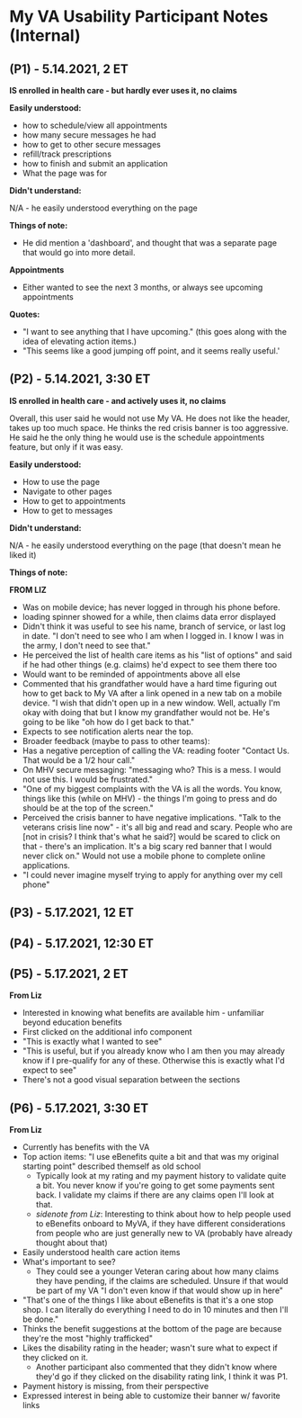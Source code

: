 # My VA Usability Participant Notes (Internal)

## (P1) - 5.14.2021, 2 ET

**IS enrolled in health care - but hardly ever uses it, no claims**

**Easily understood:**

- how to schedule/view all appointments
- how many secure messages he had
- how to get to other secure messages
- refill/track prescriptions
- how to finish and submit an application
- What the page was for

**Didn't understand:**

N/A - he easily understood everything on the page

**Things of note:**

- He did mention a 'dashboard', and thought that was a separate page that would go into more detail.

**Appointments**
- Either wanted to see the next 3 months, or always see upcoming appointments 

**Quotes:**
- "I want to see anything that I have upcoming." (this goes along with the idea of elevating action items.)
- "This seems like a good jumping off point, and it seems really useful.'


## (P2) - 5.14.2021, 3:30 ET

**IS enrolled in health care - and actively uses it, no claims**

Overall, this user said he would not use My VA. He does not like the header, takes up too much space. He thinks the red crisis banner is too aggressive. He said he the only thing he would use is the schedule appointments feature, but only if it was easy. 

**Easily understood:**

- How to use the page
- Navigate to other pages
- How to get to appointments
- How to get to messages

**Didn't understand:**

N/A - he easily understood everything on the page (that doesn't mean he liked it)

**Things of note:**

**FROM LIZ**

- Was on mobile device; has never logged in through his phone before.
- loading spinner showed for a while, then claims data error displayed
- Didn't think it was useful to see his name, branch of service, or last log in date. "I don't need to see who I am when I logged in. I know I was in the army, I don't need to see that."
- He perceived the list of health care items as his "list of options" and said if he had other things (e.g. claims) he'd expect to see them there too
- Would want to be reminded of appointments above all else
- Commented that his grandfather would have a hard time figuring out how to get back to My VA after a link opened in a new tab on a mobile device. "I wish that didn't open up in a new window. Well, actually I'm okay with doing that but I know my grandfather would not be. He's going to be like "oh how do I get back to that."
- Expects to see notification alerts near the top.
- Broader feedback (maybe to pass to other teams):
- Has a negative perception of calling the VA: reading footer "Contact Us. That would be a 1/2 hour call."
- On MHV secure messaging: "messaging who? This is a mess. I would not use this. I would be frustrated."
- "One of my biggest complaints with the VA is all the words. You know, things like this (while on MHV) - the things I'm going to press and do should be at the top of the screen."
- Perceived the crisis banner to have negative implications. "Talk to the veterans crisis line now" - it's all big and read and scary. People who are [not in crisis? I think that's what he said?] would be scared to click on that - there's an implication. It's a big scary red banner that I would never click on."
Would not use a mobile phone to complete online applications.
- "I could never imagine myself trying to apply for anything over my cell phone"


## (P3) - 5.17.2021, 12 ET


## (P4) - 5.17.2021, 12:30 ET


## (P5) - 5.17.2021, 2 ET

**From Liz**
- Interested in knowing what benefits are available him - unfamiliar beyond education benefits
- First clicked on the additional info component
- "This is exactly what I wanted to see"
- "This is useful, but if you already know who I am then you may already know if I pre-qualify for any of these. Otherwise this is exactly what I'd expect to see"
- There's not a good visual separation between the sections


## (P6) - 5.17.2021, 3:30 ET

**From Liz**
- Currently has benefits with the VA
- Top action items: "I use eBenefits quite a bit and that was my original starting point" described themself as old school
  - Typically look at my rating and my payment history to validate quite a bit. You never know if you're going to get some payments sent back. I validate my claims if there are any claims open I'll look at that.
  - _sidenote from Liz_: Interesting to think about how to help people used to eBenefits onboard to MyVA, if they have different considerations from people who are just generally new to VA (probably have already thought about that)
- Easily understood health care action items
- What's important to see? 
  - They could see a younger Veteran caring about how many claims they have pending, if the claims are scheduled. Unsure if that would be part of my VA "I don't even know if that would show up in here"
- "That's one of the things I like about eBenefits is that it's a one stop shop. I can literally do everything I need to do in 10 minutes and then I'll be done."
- Thinks the benefit suggestions at the bottom of the page are because they're the most "highly trafficked"
- Likes the disability rating in the header; wasn't sure what to expect if they clicked on it. 
  - Another participant also commented that they didn't know where they'd go if they clicked on the disability rating link, I think it was P1. 
- Payment history is missing, from their perspective
- Expressed interest in being able to customize their banner w/ favorite links


